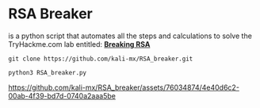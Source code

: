 # RSA Breaker 
is a python script that automates all the steps and calculations to solve the TryHackme.com lab entitled: [**Breaking RSA**](https://tryhackme.com/jr/breakrsa)


`git clone https://github.com/kali-mx/RSA_breaker.git` 

`python3 RSA_breaker.py`





https://github.com/kali-mx/RSA_breaker/assets/76034874/4e40d6c2-00ab-4f39-bd7d-0740a2aaa5be



